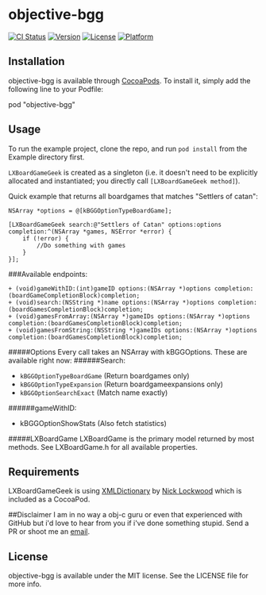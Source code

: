 # objective-bgg

[![CI Status](http://img.shields.io/travis/=/objective-bgg.svg?style=flat)](https://travis-ci.org/=/objective-bgg)
[![Version](https://img.shields.io/cocoapods/v/objective-bgg.svg?style=flat)](http://cocoadocs.org/docsets/objective-bgg)
[![License](https://img.shields.io/cocoapods/l/objective-bgg.svg?style=flat)](http://cocoadocs.org/docsets/objective-bgg)
[![Platform](https://img.shields.io/cocoapods/p/objective-bgg.svg?style=flat)](http://cocoadocs.org/docsets/objective-bgg)

## Installation

objective-bgg is available through [CocoaPods](http://cocoapods.org). To install
it, simply add the following line to your Podfile:

pod "objective-bgg"


## Usage

To run the example project, clone the repo, and run `pod install` from the Example directory first.

`LXBoardGameGeek` is created as a singleton (i.e. it doesn't need to be explicitly allocated and instantiated; you directly call `[LXBoardGameGeek method]`).

Quick example that returns all boardgames that matches "Settlers of catan":
```objc
NSArray *options = @[kBGGOptionTypeBoardGame];

[LXBoardGameGeek search:@"Settlers of Catan" options:options completion:^(NSArray *games, NSError *error) {
    if (!error) {
        //Do something with games
    }
}];
```

###Available endpoints:
```objc
+ (void)gameWithID:(int)gameID options:(NSArray *)options completion:(boardGameCompletionBlock)completion;
+ (void)search:(NSString *)name options:(NSArray *)options completion:(boardGamesCompletionBlock)completion;
+ (void)gamesFromArray:(NSArray *)gameIDs options:(NSArray *)options completion:(boardGamesCompletionBlock)completion;
+ (void)gamesFromString:(NSString *)gameIDs options:(NSArray *)options completion:(boardGamesCompletionBlock)completion;
```

#####Options
Every call takes an NSArray with kBGGOptions. These are available right now:
######Search:
 - `kBGGOptionTypeBoardGame` (Return boardgames only)
 - `kBGGOptionTypeExpansion` (Return boardgameexpansions only)
 - `kBGGOptionSearchExact` (Match name exactly)

######gameWithID:
 - kBGGOptionShowStats (Also fetch statistics)

#####LXBoardGame
LXBoardGame is the primary model returned by most methods. See LXBoardGame.h for all available properties.

## Requirements
LXBoardGameGeek is using [XMLDictionary](https://github.com/nicklockwood/XMLDictionary) by [Nick Lockwood](https://github.com/nicklockwood) which is included as a CocoaPod.

##Disclaimer
I am in no way a obj-c guru or even that experienced with GitHub but i'd love to hear from you if i've done something stupid. Send a PR or shoot me an [email](anton@lyxit.se).

## License

objective-bgg is available under the MIT license. See the LICENSE file for more info.